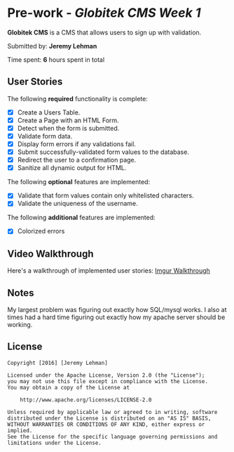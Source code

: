 # Pre-work - *Globitek CMS Week 1*

**Globitek CMS** is a CMS that allows users to sign up with validation.

Submitted by: **Jeremy Lehman**

Time spent: **6** hours spent in total

## User Stories

The following **required** functionality is complete:
* [x] Create a Users Table.
* [x] Create a Page with an HTML Form.
* [x] Detect when the form is submitted.
* [x] Validate form data.
* [x] Display form errors if any validations fail.
* [x] Submit successfully-validated form values to the database.
* [x] Redirect the user to a confirmation page.
* [x] Sanitize all dynamic output for HTML. 

The following **optional** features are implemented:
* [x] Validate that form values contain only whitelisted characters.
* [x] Validate the uniqueness of the username. 

The following **additional** features are implemented:

* [x] Colorized errors

## Video Walkthrough

Here's a walkthrough of implemented user stories:
[Imgur Walkthrough](http://i.imgur.com/Y6LM1YO.gifv)
## Notes
My largest problem was figuring out exactly how SQL/mysql works. I also at times had a hard time figuring out exactly
how my apache server should be working.

## License

    Copyright [2016] [Jeremy Lehman]

    Licensed under the Apache License, Version 2.0 (the "License");
    you may not use this file except in compliance with the License.
    You may obtain a copy of the License at

        http://www.apache.org/licenses/LICENSE-2.0

    Unless required by applicable law or agreed to in writing, software
    distributed under the License is distributed on an "AS IS" BASIS,
    WITHOUT WARRANTIES OR CONDITIONS OF ANY KIND, either express or implied.
    See the License for the specific language governing permissions and
    limitations under the License.
